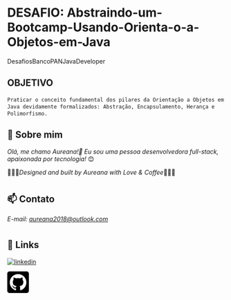 # DESAFIO: Abstraindo-um-Bootcamp-Usando-Orienta-o-a-Objetos-em-Java
DesafiosBancoPANJavaDeveloper

## OBJETIVO

    Praticar o conceito fundamental dos pilares da Orientação a Objetos em Java devidamente formalizados: Abstração, Encapsulamento, Herança e Polimorfismo.

## 🚀 Sobre mim
 *Olá, me chamo Aureana!👋 Eu sou uma pessoa desenvolvedora full-stack, apaixonada por tecnologia!* 😊

 💖💖💖*Designed and built by Aureana with Love & Coffee*💖💖💖
#
#
## 📫 Contato

*E-mail: aureana2018@outlook.com*
#
## 🔗 Links

[![linkedin](https://img.shields.io/badge/linkedin-0A66C2?style=for-the-badge&logo=linkedin&logoColor=white)](https://www.linkedin.com/in/aureana-santos-a7091b21b)

[![GitHub](./assets/github22.png)](https://github.com/Aureana)

